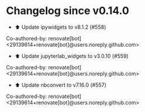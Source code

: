 # Changelog since v0.14.0
- ⬆️ Update ipywidgets to v8.1.2 (#558)

Co-authored-by: renovate[bot] <29139614+renovate[bot]@users.noreply.github.com> 
- ⬆️ Update jupyterlab_widgets to v3.0.10 (#559)

Co-authored-by: renovate[bot] <29139614+renovate[bot]@users.noreply.github.com> 
- ⬆️ Update nbconvert to v7.16.0 (#557)

Co-authored-by: renovate[bot] <29139614+renovate[bot]@users.noreply.github.com> 

